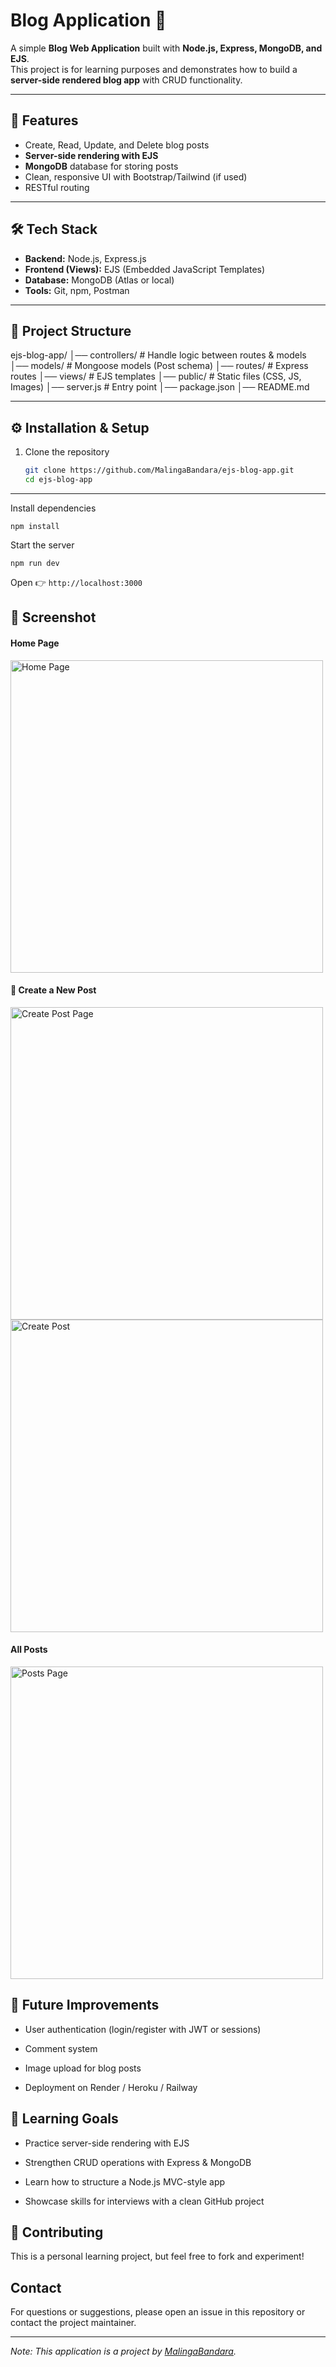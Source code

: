# Blog Application 📝

A simple **Blog Web Application** built with **Node.js, Express, MongoDB, and EJS**.  
This project is for learning purposes and demonstrates how to build a **server-side rendered blog app** with CRUD functionality.

---

## 🚀 Features
- Create, Read, Update, and Delete blog posts  
- **Server-side rendering with EJS**  
- **MongoDB** database for storing posts  
- Clean, responsive UI with Bootstrap/Tailwind (if used)  
- RESTful routing  

---

## 🛠️ Tech Stack
- **Backend:** Node.js, Express.js  
- **Frontend (Views):** EJS (Embedded JavaScript Templates)  
- **Database:** MongoDB (Atlas or local)  
- **Tools:** Git, npm, Postman  

---

## 📂 Project Structure
ejs-blog-app/
│── controllers/ # Handle logic between routes & models
│── models/ # Mongoose models (Post schema)
│── routes/ # Express routes
│── views/ # EJS templates
│── public/ # Static files (CSS, JS, Images)
│── server.js # Entry point
│── package.json
│── README.md


---

## ⚙️ Installation & Setup
1. Clone the repository
   ```bash
   git clone https://github.com/MalingaBandara/ejs-blog-app.git
   cd ejs-blog-app
---

Install dependencies

```npm install```


Start the server

```npm run dev```

Open 👉 ```http://localhost:3000```

## 📸 Screenshot

<h4> Home Page </h4>
<img src="https://github.com/MalingaBandara/ejs-blog-app/blob/main/Screenshots/index.png" alt="Home Page" width="500">

<h4>📝 Create a New Post</h4>
<img src="https://github.com/MalingaBandara/ejs-blog-app/blob/main/Screenshots/create-post.png" alt="Create Post Page" width="500">
<img src="https://github.com/MalingaBandara/ejs-blog-app/blob/main/Screenshots/new-post.png" alt="Create Post" width="500">

<h4>All Posts</h4>
<img src="https://github.com/MalingaBandara/ejs-blog-app/blob/main/Screenshots/all-posts.png" alt="Posts Page" width="500">

## 🔮 Future Improvements

- User authentication (login/register with JWT or sessions)

- Comment system

- Image upload for blog posts

- Deployment on Render / Heroku / Railway

## 📌 Learning Goals

- Practice server-side rendering with EJS

- Strengthen CRUD operations with Express & MongoDB

- Learn how to structure a Node.js MVC-style app

- Showcase skills for interviews with a clean GitHub project

## 🤝 Contributing

This is a personal learning project, but feel free to fork and experiment!

## Contact

For questions or suggestions, please open an issue in this repository or contact the project maintainer.

---

*Note: This application is a project by [MalingaBandara](https://github.com/MalingaBandara).*



